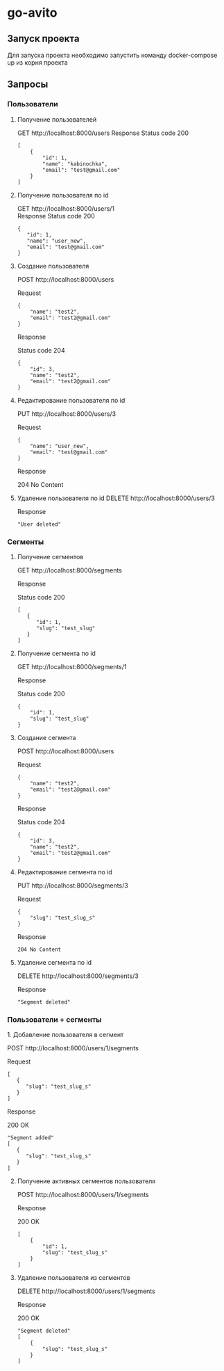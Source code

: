 # go-avito

<h2>Запуск проекта</h2>

Для запуска проекта необходимо запустить команду docker-compose up из корня проекта

<h2>Запросы</h2>

<h3>Пользователи</h3>

1. Получение пользователей

   GET http://localhost:8000/users
   Response
   Status code 200
   ```
   [
       {
           "id": 1,
           "name": "kabinochka",
           "email": "test@gmail.com"
       }
   ]
   ```

2. Получение пользователя по id

    GET http://localhost:8000/users/1  
    Response
    Status code 200
   ```
   {
      "id": 1,
      "name": "user_new",
      "email": "test@gmail.com"
   }
   ```

3. Создание пользователя

    POST http://localhost:8000/users

    Request

   ```
   {
       "name": "test2",
       "email": "test2@gmail.com"
   }
   ```

   Response

   Status code 204
   ```
   {
       "id": 3,
       "name": "test2",
       "email": "test2@gmail.com"
   }
   ```

4. Редактирование пользователя по id

   PUT http://localhost:8000/users/3

   Request

   ```
   {
       "name": "user_new",
       "email": "test@gmail.com"
   }
   ```

   Response

   204 No Content


5. Удаление пользователя по id
   DELETE http://localhost:8000/users/3

   Response
   ```
   "User deleted"
   ```

<h3>Сегменты</h3>

1. Получение сегментов

   GET http://localhost:8000/segments
   
   Response

   Status code 200
   ```
   [
      {
         "id": 1,
         "slug": "test_slug"
      }
   ]
   ```

2. Получение сегмента по id

   GET http://localhost:8000/segments/1

   Response

   Status code 200
   ```
   {
       "id": 1,
       "slug": "test_slug"
   }
   ```

3. Создание сегмента

   POST http://localhost:8000/users

   Request
   ```
   {
       "name": "test2",
       "email": "test2@gmail.com"
   }
   ```

   Response

   Status code 204
   ```
   {
       "id": 3,
       "name": "test2",
       "email": "test2@gmail.com"
   }
   ```

4. Редактирование сегмента по id

   PUT http://localhost:8000/segments/3

   Request
   ```
   {
       "slug": "test_slug_s"
   }
   ```

   Response
   ```
   204 No Content
   ```


5. Удаление сегмента по id

   DELETE http://localhost:8000/segments/3

   Response
   ```
   "Segment deleted"
   ```

<h3>Пользователи + сегменты</h3>
1. Добавление пользователя в сегмент

   POST http://localhost:8000/users/1/segments

   Request
   ```
   [
      {
         "slug": "test_slug_s"
      }
   ]
   ```

   Response

   200 OK
   ```
   "Segment added"
   [
      {
         "slug": "test_slug_s"
      }
   ]
   ```

2. Получение активных сегментов пользователя

   POST http://localhost:8000/users/1/segments

   Response

   200 OK
   ```
   [
       {
           "id": 1,
           "slug": "test_slug_s"
       }
   ]
   ```

3. Удаление пользователя из сегментов

   DELETE http://localhost:8000/users/1/segments

   Response

   200 OK
   ```
   "Segment deleted"
   [
       {
           "slug": "test_slug_s"
       }
   ]
   ```